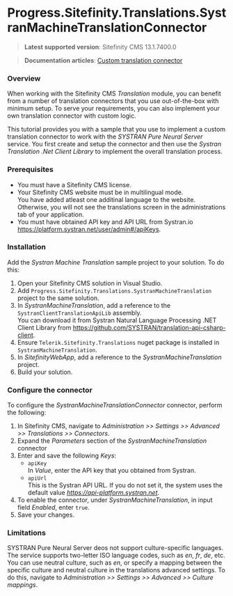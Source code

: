 Progress.Sitefinity.Translations.SystranMachineTranslationConnector
===========================================

>**Latest supported version**: Sitefinity CMS 13.1.7400.0

>**Documentation articles**: [Custom translation connector](https://www.progress.com/documentation/sitefinity-cms/custom-translation-connector)

### Overview

When working with the Sitefinity CMS *Translation* module, you can benefit from a number of translation connectors that you use out-of-the-box with minimum setup. To serve your requirements, you can also implement your own translation connector with custom logic. 

This tutorial provides you with a sample that you use to implement a custom translation connector to work with the *SYSTRAN Pure Neural Server* service. You first create and setup the connector and then use the *Systran Translation .Net Client Library* to implement the overall translation process.   

### Prerequisites
- You must have a Sitefinity CMS license.
- Your Sitefinity CMS website must be in multilingual mode.  
 You have added atleast one additinal language to the website. Otherwise, you will not see the translations screen in the administrations tab of your application.
- You must have obtained API key and API URL from Systran.io https://platform.systran.net/user/admin#/apiKeys.

### Installation

Add the *Systran Machine Translation* sample project to your solution. To do this:

1. Open your Sitefinity CMS solution in Visual Studio.
2. Add `Progress.Sitefinity.Translations.SystranMachineTranslation` project to the same solution.
3. In _SystranMachineTranslation_, add a reference to the `SystranClientTranslationApiLib` assembly.  
 You can download it from Systran Natural Language Processing .NET Client Library from https://github.com/SYSTRAN/translation-api-csharp-client.
4. Ensure `Telerik.Sitefinity.Translations` nuget package is installed in `SystranMachineTranslation`.
5. In _SitefinityWebApp_, add a reference to the *SystranMachineTranslation* project.
6. Build your solution.

### Configure the connector

To configure the *SystranMachineTranslationConnector* connector, perform the following:

1. In Sitefinity CMS, navigate to _Administration >> Settings >> Advanced >> Translations >> Connectors_.
2. Expand the _Parameters_ section of the _SystranMachineTranslation_ connector
3. Enter and save the following _Keys_:   
   - `apiKey`  
    In <i>Value</i>, enter the API key that you obtained from Systran.
   - `apiUrl`  
    This is the Systran API URL. If you do not set it, the system uses the default value *https://api-platform.systran.net*.
3. To enable the connector, under _SystranMachineTranslation_, in input field _Enabled_, enter `true`.
4. Save your changes.

### Limitations

SYSTRAN Pure Neural Server deos not support culture-specific languages. The service supports two-letter ISO language codes, such as _en_, _fr_, _de_, etc. You can use neutral culture, such as _en_, or specify a mapping between the specific culture and neutral culture in the translations advanced settings. To do this, navigate to <i>Administration >> Settings >> Advanced >> Culture mappings</i>.
